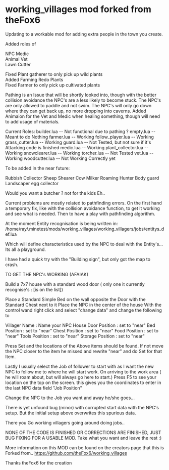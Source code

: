 # working_villages mod forked from theFox6


Updating to a workable mod for adding extra people in the town you create.

Added roles of

NPC Medic<br>
Animal Vet<br>
Lawn Cutter<br>

Fixed Plant gatherer to only pick up wild plants<br>
Added Farming Redo Plants<br>
Fixed Farmer to only pick up cultivated plants<br>


Pathing is an Issue that will be shortly looked into, though with the better collision avoidance the NPC's are a less likely to become stuck.
The NPC's are only allowed to paddle and not swim.
The NPC's will only go down where they can get back up, no more dropping into caverns.
Added Animaion for the Vet and Medic when healing something, though will need to add usage of materials.



Current Roles:
builder.lua		-- Not functional due to pathing ?
empty.lua		-- Meant to do Nothing
farmer.lua		-- Working
follow_player.lua	-- Working
grass_cutter.lua	-- Working
guard.lua		-- Not Tested, but not sure if it's Attacking code is finished
medic.lua		-- Working
plant_collector.lua	-- Working
snowclearer.lua		-- Working
torcher.lua		-- Not Tested
vet.lua			-- Working
woodcutter.lua		-- Not Working Correctly yet


To be added in the near future:

Rubbish Collector
Sheep Shearer
Cow Milker
Roaming Hunter
Body guard
Landscaper
egg collector

Would you want a butcher ? not for the kids Eh..


Current problems are mostly related to pathfinding errors.
On the first hand a temporary fix, like with the collision avoidance function, to get it working and see what is needed.
Then to have a play with pathfinding algorithm.

At the moment Entity recognisation is being written in:
/home/ray/.minetest/mods/working_villages/working_villagers/jobs/entitys_def.lua

Which will define characteristics used by the NPC to deal with the Entity's... Its all a playground.


I have had a quick try with the "Building sign", but only got the map to crash.


TO GET THE NPC's WORKING (AFAIAK)


Build a 7x7 house with a standard wood door ( only one it currently recognise's : [is on the list])

Place a Standard Simple Bed on the wall opposite the Door with the Standard Chest next to it
Place the NPC in the center of the house
With the control wand right click and select "change data" and change the following to

Villager Name 		: Name your NPC
House Door Position	: set to "near"
Bed Position		: set to "near" 
Chest Position		: set to "near" 
Food Position		: set to "near" 
Tools Position		: set to "near" 
Storage Position	: set to "near"

Press Set and the locations of the Above items should be found.
If not move the NPC closer to the item he missed and rewrite "near" and do Set for that Item.

Lastly I usually select the Job of follower to start with as I want the new NPC to follow me to where he will start work.
On arriving to the work area ( he will roam about, but will always go here to start.) Press F5 to see your location on the top on the screen. this gives you the coordinates to enter in the last NPC data field "Job Position"

Change the NPC to the Job you want and away he/she goes...


There is yet unfound bug (minor) with corrupted start data with the NPC's setup. But the initial setup above overwrites this spurious data.



There you Go working villagers going around doing jobs..  



 



NONE OF THE CODE IS FINISHED OR CORRECTIONS ARE FINISHED, JUST BUG FIXING FOR A USABLE MOD.
Take what you want and leave the rest :)








More information on this MOD can be found on the creators page that this is Forked from..
https://github.com/theFox6/working_villages

Thanks theFox6 for the creation 

